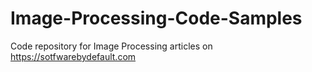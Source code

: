 # Image-Processing-Code-Samples
Code repository for Image Processing articles on https://sotfwarebydefault.com
